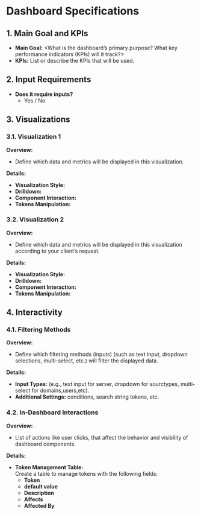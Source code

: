 # Dashboard Specifications

## 1. Main Goal and KPIs
- **Main Goal:** <What is the dashboard’s primary purpose? What key performance indicators (KPIs) will it track?>
- **KPIs:** List or describe the KPIs that will be used.

## 2. Input Requirements
- **Does it require inputs?**  
  - Yes / No

## 3. Visualizations

### 3.1. Visualization 1
**Overview:**
- Define which data and metrics will be displayed in this visualization.

**Details:**
- **Visualization Style:** 
- **Drilldown:** 
- **Component Interaction:** 
- **Tokens Manipulation:** 

### 3.2. Visualization 2
**Overview:**
- Define which data and metrics will be displayed in this visualization according to your client’s request.

**Details:**
- **Visualization Style:** 
- **Drilldown:** 
- **Component Interaction:** 
- **Tokens Manipulation:** 

## 4. Interactivity

### 4.1. Filtering Methods
**Overview:**
- Define which filtering methods (inputs) (such as text input, dropdown selections, multi-select, etc.) will filter the displayed data.

**Details:**
- **Input Types:** (e.g., text input for server, dropdown for sourctypes, multi-select for domains,users,etc).
- **Additional Settings:** conditions, search string tokens, etc.

### 4.2. In-Dashboard Interactions
**Overview:**
- List of actions like user clicks, that affect the behavior and visibility of dashboard components.

**Details:**
- **Token Management Table:**  
  Create a table to manage tokens with the following fields:
  - **Token**
  - **default value**
  - **Description**
  - **Affects**
  - **Affected By**

